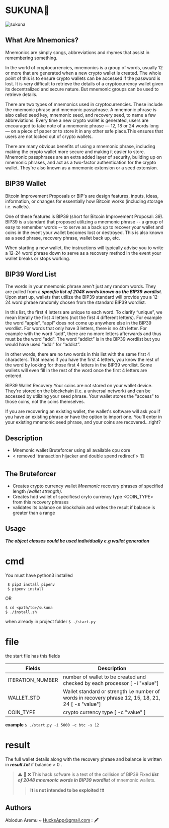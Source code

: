 # SUKUNA🦍
![sukuna](https://github.com/HucksApp/sukuna/assets/58187974/bff5d76a-2b6e-4ee4-9e07-222847e35d52)

## What Are Mnemonics?

Mnemonics are simply songs, abbreviations and rhymes that assist in remembering something.

In the world of cryptocurrencies, mnemonics is a group of words, usually 12 or more that are generated when a new crypto wallet is created.
The whole point of this is to ensure crypto wallets can be accessed if the password is lost.
It is very difficult to retrieve the details of a cryptocurrency wallet given its decentralized and secure nature.
But mnemonic groups can be used to retrieve details.

There are two types of mnemonics used in cryptocurrencies. These include the mnemonic phrase and mnemonic passphrase.
A mnemonic phrase is also called seed key, mnemonic seed, and recovery seed, to name a few abbreviations.
Every time a new crypto wallet is generated, users are encouraged to take note of a mnemonic phrase — 12, 18 or 24 words long — on a piece of paper or to store it in any other safe place.This ensures that users are not locked out of crypto wallets.

There are many obvious benefits of using a mnemonic phrase, including making the crypto wallet more secure and making it easier to store.
Mnemonic passphrases are an extra added layer of security, building up on mnemonic phrases, and act as a two-factor authentication for the crypto wallet.
They're also known as a mnemonic extension or a seed extension.

## BIP39 Wallet
Bitcoin Improvement Proposals or BIP's are design features, inputs, ideas, information, or changes for essentially how Bitcoin works (including storage i.e. wallets).

One of these features is BIP39 (short for Bitcoin Improvement Proposal: 39). BIP39 is a standard that proposed utilizing a mnemonic phrase -- a group of easy to remember words -- to serve as a back up to recover your wallet and coins in the event your wallet becomes lost or destroyed. This is also known as a seed phrase, recovery phrase, wallet back up, etc.

When starting a new wallet, the instructions will typically advise you to write a 12-24 word phrase down to serve as a recovery method in the event your wallet breaks or stops working.


## BIP39 Word List
The words in your mnemonic phrase aren't just any random words. They are pulled from a ***specific list of 2048 words known as the BIP39 wordlist***. Upon start up, wallets that utilize the BIP39 standard will provide you a 12-24 word phrase randomly chosen from the standard BIP39 wordlist.

In this list, the first 4 letters are unique to each word.
To clarify “unique”, we mean literally the first 4 letters (not the first 4 different letters). For example the word “apple”, “appl” does not come up anywhere else in the BIP39 wordlist.
For words that only have 3 letters, there is no 4th letter. For example with the word “add”, there are no more letters afterwards and thus must be the word "add". The word “addict” is in the BIP39 wordlist but you would have used “addi” for “addict”.

In other words, there are no two words in this list with the same first 4 characters.
That means if you have the first 4 letters, you know the rest of the word by looking for those first 4 letters in the BIP39 wordlist. Some wallets will even fill in the rest of the word once the first 4 letters are entered. 

BIP39 Wallet Recovery 
Your coins are not stored on your wallet device. They're stored on the blockchain (i.e. a universal network) and can be accessed by utilizing your seed phrase. Your wallet stores the "access" to those coins, not the coins themselves.

If you are recovering an existing wallet, the wallet's software will ask you if you have an existing phrase or have the option to import one. You'll enter in your existing mnemonic seed phrase, and  your coins are recovered...right?


## Description ##
* Mnemonic wallet Bruteforcer using all available cpu core
* < removed 'transaction hijacker and double spend redirect'> 🏗
 
## The Bruteforcer ##  
* Creates crypto currency  wallet *Mnemonic* recovery phrases of specified length *(wallet strength)*.
* Creates hdd wallet of specifiesd cryto currency type <COIN_TYPE> from this recovery phrases 
* validates its balance on blockchain and writes the result if balance is greater than a range

## Usage ##
***The object classes could be used individually e.g wallet generation***

# cmd #
You must have python3 installed
```
 $ pip3 install pipenv
 $ pipenv install
```
OR
```
$ cd <path/to>/sukuna
$ ./install.sh
```
when already in project folder 
`$ ./start.py`

# file #
the start file has this fields

Fields              |            Description
--------------------|-------------------------
 ITERATION_NUMBER   | number of wallet to be created and  checked by each processor [ -i "value"]
 WALLET_STD         | Wallet standard or strength l.e number of words in recovery phrase 12, 15, 18, 21, 24  [ -s "value"]
 COIN_TYPE          | crypto currency type  [ -c "value" ]

**example**
`$ ./start.py -i 5000 -c btc -s 12`

# result #
The full wallet details along with the recovery phrase and balance is written in ***result.txt***
if balance > 0 . 

> ⚠️ 🔞  ❌
> This hack sofware is a test of the collision of BIP39 Fixed ***list of 2048 mnemonic words in BIP39 wordlist*** of mnemonic wallets.
>>**It is not intended to be exploited** ❗️❗️❗️

## Authors
Abiodun Aremu ~ HucksApp@gmail.com : 🖋
